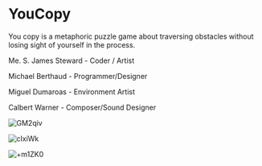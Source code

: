 # YouCopy
You copy is  a metaphoric puzzle game about traversing obstacles without losing sight of yourself in the process.

Me. S. James Steward - Coder / Artist

Michael Berthaud - Programmer/Designer

Miguel Dumaroas - Environment Artist

Calbert Warner - Composer/Sound Designer

![GM2qiv](https://user-images.githubusercontent.com/57135911/222974868-aca89acf-4a50-43b0-b659-ac259278383d.png)

![cIxiWk](https://user-images.githubusercontent.com/57135911/222974875-c5a252b3-4108-492e-8f3d-a6a24309d2bd.png)

![+m1ZK0](https://user-images.githubusercontent.com/57135911/222974876-dbcc5cba-089f-4b30-89b1-b6ec703c6323.png)
